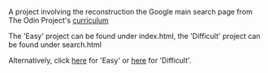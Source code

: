 A project involving the reconstruction the Google main search page from The Odin Project's [curriculum](http://www.theodinproject.com/courses/web-development-101/lessons/html-css)

The 'Easy' project can be found under index.html, the 'Difficult' project can be found under search.html

Alternatively, click [here](https://www.herringtonjc.github.io/google-homepage) for 'Easy' or [here](https://herringtonjc.github.io/google-homepage/search.html) for 'Difficult'.
